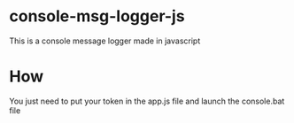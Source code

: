 # console-msg-logger-js
This is a console message logger made in javascript

# How
You just need to put your token in the app.js file and launch the console.bat file

